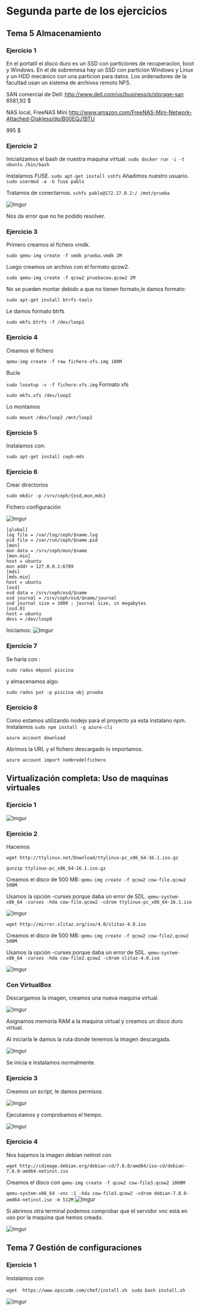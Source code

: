 # Segunda parte de los ejercicios
## Tema 5 Almacenamiento
### Ejercicio 1
En el portatil el disco duro es un SSD con particiones de recuperacion, boot y Windows.
En el de sobremesa hay un SSD con particion Windows y Linux y un HDD mecánico con una particion para datos.
Los ordenadores de la facultad usan un sistema de archivos remoto NFS.

SAN comercial de Dell:
http://www.dell.com/us/business/p/storage-san
6581,92 $

NAS local, FreeNAS Mini
http://www.amazon.com/FreeNAS-Mini-Network-Attached-Diskless/dp/B00EQJ1BTU

995 $

### Ejercicio 2

Inicializamos el bash de nuestra maquina virtual.
` sudo docker run -i -t ubuntu /bin/bash `

Instalamos FUSE.
`sudo apt-get install sshfs`
Añadimos nuestro usuario.
`sudo usermod -a -G fuse pablo`

Tratamos de conectarnos.
`sshfs pablo@172.17.0.2:/ /mnt/prueba`

![Imgur](http://i.imgur.com/RWK8KJI.png)

Nos da error que no he podido resolver.

### Ejercicio 3

Primero creamos el fichero vmdk.

`sudo qemu-img create -f vmdk prueba.vmdk 2M`

Luego creamos un archivo con el formato qcow2.

`sudo qemu-img create -f qcow2 pruebacow.qcow2 2M`

No se pueden montar debido a que no tienen formato,le damos formato:

`sudo apt-get install btrfs-tools`

Le damos formato btrfs

`sudo mkfs.btrfs -f /dev/loop1`

### Ejercicio 4

Creamos el fichero

`qemu-img create -f raw fichero-xfs.img 100M`

Bucle

`sudo losetup -v -f fichero-xfs.img`
Formato xfs

`sudo mkfs.xfs /dev/loop2`

Lo montamos

`sudo mount /dev/loop2 /mnt/loop2`

### Ejercicio 5

Instalamos con:

`sudo apt-get install ceph-mds`

### Ejercicio 6

Crear directorios

`sudo mkdir -p /srv/ceph/{osd,mon,mds}`

Fichero configuración

![Imgur](http://i.imgur.com/1yh8Cqy.png)

```
[global]
log file = /var/log/ceph/$name.log
pid file = /var/run/ceph/$name.pid
[mon]
mon data = /srv/ceph/mon/$name
[mon.mio]
host = ubuntu
mon addr = 127.0.0.1:6789
[mds]
[mds.mio]
host = ubuntu
[osd]
osd data = /srv/ceph/osd/$name
osd journal = /srv/ceph/osd/$name/journal
osd journal size = 1000 ; journal size, in megabytes
[osd.0]
host = ubuntu
devs = /dev/loop0

```

Iniciamos:
![Imgur](http://i.imgur.com/htV8fdr.png)

### Ejercicio 7

Se haría con :

` sudo rados mkpool piscina `

y almacenamos algo:

` sudo rados put -p piscina obj prueba `

### Ejercicio 8

Como estamos utilizando nodejs para el proyecto ya esta instalano npm. Instalamos
`sudo npm install -g azure-cli `

`azure account download`

Abrimos la URL y el fichero descargado lo importamos.

`azure account import nombredelfichero`

## Virtualización completa: Uso de maquinas virtuales

### Ejercicio 1
![Imgur](http://i.imgur.com/PvozGRv.png)

### Ejercicio 2

Hacemos 

` wget http://ttylinux.net/Download/ttylinux-pc_x86_64-16.1.iso.gz `

`gunzip ttylinux-pc_x86_64-16.1.iso.gz`

Creamos el disco de 500 MB:
`qemu-img create -f qcow2 cow-file.qcow2 500M`

Usamos la opción -curses porque daba un error de SDL.
`qemu-system-x86_64 -curses -hda cow-file.qcow2 -cdrom ttylinux-pc_x86_64-16.1.iso `

![Imgur](http://i.imgur.com/pi909y5.png)

` wget http://mirror.slitaz.org/iso/4.0/slitaz-4.0.iso `

Creamos el disco de 500 MB:
`qemu-img create -f qcow2 cow-file2.qcow2 500M`

Usamos la opción -curses porque daba un error de SDL.
`qemu-system-x86_64 -curses -hda cow-file2.qcow2 -cdrom slitaz-4.0.iso `

![Imgur](http://i.imgur.com/o5w2Epg.png)

### Con VirtualBox

Descargamos la imagen, creamos una nueva maquina virtual.

![Imgur](http://i.imgur.com/ZExZzth.png)

Asignamos memoria RAM a la maquina virtual y creamos un disco duro virtual.

Al iniciarla le damos la ruta donde tenemos la imagen descargada.

![Imgur](http://i.imgur.com/WatqSwp.png)

Se inicia e instalamos normalmente.
### Ejercicio 3
Creamos un script, le damos permisos.

![Imgur](http://i.imgur.com/IShCBpd.png)

Ejecutamos y comprobamos el tiempo.

![Imgur](http://i.imgur.com/julvRkx.png)

### Ejercicio 4

Nos bajamos la imagen debian netinst con

`wget http://cdimage.debian.org/debian-cd/7.8.0/amd64/iso-cd/debian-7.8.0-amd64-netinst.iso`

Creamos el disco con
`qemu-img create -f qcow2 cow-file3.qcow2 1000M`

`qemu-system-x86_64 -vnc :1 -hda cow-file3.qcow2 -cdrom debian-7.8.0-amd64-netinst.iso -m 512M`
![Imgur](http://i.imgur.com/lVYFLiw.png)

Si abrimos otra terminal podemos comprobar que el servidor vnc está en uso por la maquina que hemos creado.

![Imgur](http://i.imgur.com/s9ozwIA.png)

## Tema 7 Gestión de configuraciones

### Ejercicio 1

Instalamos con

`wget  https://www.opscode.com/chef/install.sh `
`sudo bash install.sh `

![Imgur](http://i.imgur.com/TcjClcS.png)

